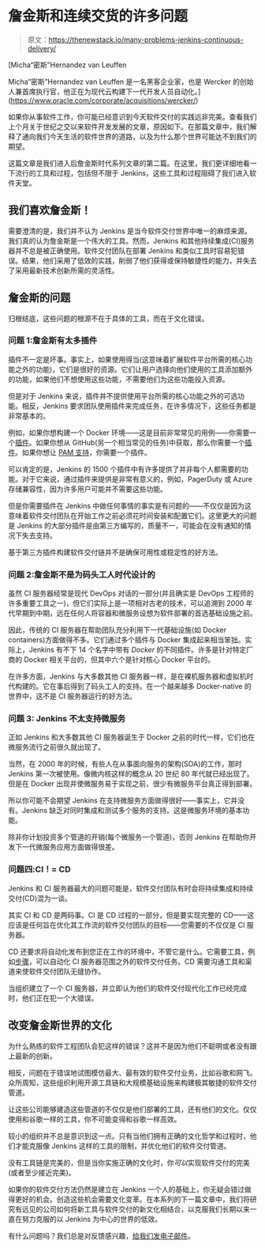 # 詹金斯和连续交货的许多问题

> 原文：<https://thenewstack.io/many-problems-jenkins-continuous-delivery/>

[](https://www.oracle.com/corporate/acquisitions/wercker/)

 [Micha“密斯”Hernandez van Leuffen

Micha“密斯”Hernandez van Leuffen 是一名黑客企业家，也是 Wercker 的创始人兼首席执行官，他正在为现代云构建下一代开发人员自动化。](https://www.oracle.com/corporate/acquisitions/wercker/) [](https://www.oracle.com/corporate/acquisitions/wercker/)

如果你从事软件工作，你可能已经意识到今天软件交付的实践远非完美。查看我们上个月关于世纪之交以来软件开发发展的文章，原因如下。在那篇文章中，我们解释了通向我们今天生活的软件世界的道路，以及为什么那个世界可能达不到我们的期望。

这篇文章是我们进入后詹金斯时代系列文章的第二篇。在这里，我们更详细地看一下流行的工具和过程，包括但不限于 Jenkins，这些工具和过程阻碍了我们进入软件天堂。

## 我们喜欢詹金斯！

需要澄清的是，我们并不认为 Jenkins 是当今软件交付世界中唯一的麻烦来源。我们真的认为詹金斯是一个伟大的工具。然而，Jenkins 和其他持续集成(CI)服务器并不总是被正确使用。软件交付团队在部署 Jenkins 和类似工具时容易犯错误。结果，他们采用了低效的实践，削弱了他们获得或保持敏捷性的能力，并失去了采用最新技术创新所需的灵活性。

## 詹金斯的问题

归根结底，这些问题的根源不在于具体的工具，而在于文化错误。

### **问题 1:詹金斯有太多插件**

插件不一定是坏事。事实上，如果使用得当(这意味着扩展软件平台所需的核心功能之外的功能)，它们是很好的资源。它们让用户选择向他们使用的工具添加额外的功能，如果他们不想使用这些功能，不需要他们为这些功能投入资源。

但是对于 Jenkins 来说，插件并不提供使用平台所需的核心功能之外的可选功能。相反，Jenkins 要求团队使用插件来完成任务，在许多情况下，这些任务都是非常基本的。

例如，如果你想构建一个 Docker 环境——这是目前非常常见的用例——你需要一个[插件](https://wiki.jenkins-ci.org/display/JENKINS/Docker+build+step+plugin)。如果你想从 GitHub(另一个相当常见的任务)中获取，那么你需要一个[插件](https://wiki.jenkins-ci.org/display/JENKINS/GitHub+Integration+Plugin)。如果你想让 [PAM 支持](https://wiki.jenkins-ci.org/display/JENKINS/PAM+Authentication+Plugin)，你需要一个插件。

可以肯定的是，Jenkins 的 1500 个插件中有许多提供了并非每个人都需要的功能。对于它来说，通过插件来提供是非常有意义的，例如，PagerDuty 或 Azure 存储兼容性，因为许多用户可能并不需要这些功能。

但是你需要插件在 Jenkins 中做任何事情的事实是有问题的——不仅仅是因为这意味着软件交付团队在开始工作之前必须花时间安装和配置它们。这里更大的问题是 Jenkins 的大部分插件是由第三方编写的，质量不一，可能会在没有通知的情况下失去支持。

基于第三方插件构建软件交付链并不是确保可用性或稳定性的好方法。

### 问题 2:詹金斯不是为码头工人时代设计的

虽然 CI 服务器经常是现代 DevOps 对话的一部分(并且确实是 DevOps 工程师的许多重要工具之一)，但它们实际上是一项相对古老的技术，可以追溯到 2000 年代早期到中期，远在任何人将容器和微服务设想为软件部署的首选基础设施之前。

因此，传统的 CI 服务器在帮助团队充分利用下一代基础设施(如 Docker containers)方面做得不多。它们通过多个插件与 Docker 集成起来相当笨拙。实际上，Jenkins 有不下 14 个名字中带有 *Docker* 的不同插件。许多是针对特定厂商的 Docker 相关平台的，但其中六个是针对核心 Docker 平台的。

在许多方面，Jenkins 与大多数其他 CI 服务器一样，是在裸机服务器和虚拟机时代构建的。它在事后得到了码头工人的支持。在一个越来越多 Docker-native 的世界中，这不是 CI 服务器运行的好方法。

### **问题 3: Jenkins 不太支持微服务**

正如 Jenkins 和大多数其他 CI 服务器诞生于 Docker 之前的时代一样，它们也在微服务流行之前很久就出现了。

当然，在 2000 年的时候，有些人在从事面向服务的架构(SOA)的工作，那时 Jenkins 第一次被使用。像微内核这样的概念从 20 世纪 80 年代就已经出现了。但是在 Docker 出现并使微服务易于实现之前，很少有微服务平台真正得到部署。

所以你可能不会期望 Jenkins 在支持微服务方面做得很好——事实上，它并没有。Jenkins 缺乏对同时集成和测试多个服务的支持。这是微服务环境的基本功能。

除非你计划投资多个管道的开销(每个微服务一个管道)，否则 Jenkins 在帮助你开发下一代微服务应用方面做得很差。

### **问题四:CI！= CD**

Jenkins 和 CI 服务器最大的问题可能是，软件交付团队有时会将持续集成和持续交付(CD)混为一谈。

其实 CI 和 CD 是两码事。CI 是 CD 过程的一部分，但是要实现完整的 CD——这应该是任何旨在优化其工作流的软件交付团队的目标——您需要的不仅仅是 CI 服务器。

CD 还要求将自动化发布到您正在工作的环境中，不管它是什么。它需要工具，例如[步骤](http://devcenter.wercker.com/docs/steps)，可以自动化 CI 服务器范围之外的软件交付任务。CD 需要沟通工具和渠道来使软件交付团队无缝协作。

当组织建立了一个 CI 服务器，并立即认为他们的软件交付现代化工作已经完成时，他们正在犯一个大错误。

## 改变詹金斯世界的文化

为什么熟练的软件工程团队会犯这样的错误？这并不是因为他们不聪明或者没有跟上最新的创新。

相反，问题在于错误地试图模仿最大、最有效的软件交付业务，比如谷歌和网飞。众所周知，这些组织利用开源工具链和大规模基础设施来构建极其敏捷的软件交付管道。

让这些公司能够建造这些管道的不仅仅是他们部署的工具，还有他们的文化。仅仅使用和谷歌一样的工具，你不可能变得和谷歌一样高效。

较小的组织并不总是意识到这一点。只有当他们拥有正确的文化哲学和过程时，他们才能克服像 Jenkins 这样的工具的限制，并优化他们的软件交付管道。

没有工具链是完美的，但是当你实施正确的文化时，你*可以*实现软件交付的完美(或者至少接近完美)。

如果你的软件交付方法仍然是建立在 Jenkins 一个人的基础上，你无疑会错过做得更好的机会。创造这些机会需要文化变革。在本系列的下一篇文章中，我们将研究有远见的公司如何将新工具与软件交付的新文化相结合，以克服我们长期以来一直在努力克服的以 Jenkins 为中心的世界的低效。

有什么问题吗？我们总是对反馈感兴趣，[给我们发电子邮件](mailto:insights@wercker.com)。

<svg xmlns:xlink="http://www.w3.org/1999/xlink" viewBox="0 0 68 31" version="1.1"><title>Group</title> <desc>Created with Sketch.</desc></svg>